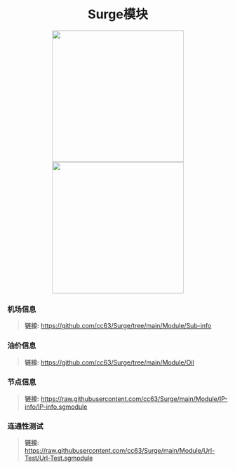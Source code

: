 <h1 align="center">Surge模块</h1>

<p align="center">
<img src="https://raw.githubusercontent.com/cc63/Surge/main/Surge.PNG" width="300"></img>
<img src="https://raw.githubusercontent.com/cc63/Surge/main/Module.PNG" width="300"></img>
</p>

### 机场信息
> **链接:** https://github.com/cc63/Surge/tree/main/Module/Sub-info </br>
### 油价信息
> **链接:** https://github.com/cc63/Surge/tree/main/Module/Oil </br>
### 节点信息
> **链接:** https://raw.githubusercontent.com/cc63/Surge/main/Module/IP-info/IP-info.sgmodule </br>
### 连通性测试
> **链接:** https://raw.githubusercontent.com/cc63/Surge/main/Module/Url-Test/Url-Test.sgmodule </br>
</br>
